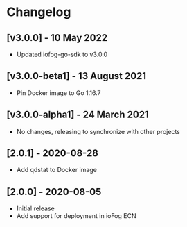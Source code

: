 # Changelog

## [v3.0.0] - 10 May 2022
* Updated iofog-go-sdk to v3.0.0

## [v3.0.0-beta1] - 13 August 2021

* Pin Docker image to Go 1.16.7

## [v3.0.0-alpha1] - 24 March 2021

* No changes, releasing to synchronize with other projects

## [2.0.1] - 2020-08-28

* Add qdstat to Docker image

## [2.0.0] - 2020-08-05

* Initial release
* Add support for deployment in ioFog ECN
